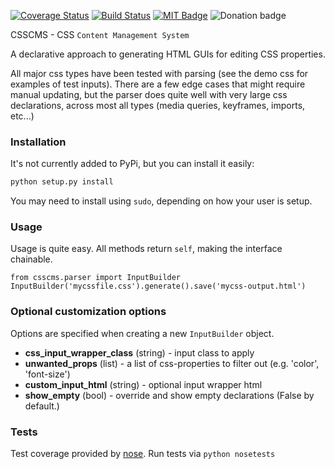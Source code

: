 [![Coverage Status](https://coveralls.io/repos/christabor/csscms/badge.svg?branch=master&service=github)](https://coveralls.io/github/christabor/csscms?branch=master)
[![Build Status](https://travis-ci.org/christabor/csscms.svg?branch=master)](https://travis-ci.org/christabor/csscms)
[![MIT Badge](http://img.shields.io/badge/license-MIT-blue.svg)](https://raw.githubusercontent.com/christabor/csscms/master/LICENSE)
![Donation badge](https://img.shields.io/gratipay/christabor.svg)

CSSCMS - CSS `Content Management System`

A declarative approach to generating HTML GUIs for editing CSS properties.

All major css types have been tested with parsing (see the demo css for examples of test inputs). There are a few edge cases that might require manual updating, but the parser does quite well with very large css declarations, across most all types (media queries, keyframes, imports, etc...)

### Installation

It's not currently added to PyPi, but you can install it easily:
```python
python setup.py install
```
You may need to install using ```sudo```, depending on how your user is setup.

### Usage

Usage is quite easy. All methods return ```self```, making the interface chainable.

```
from csscms.parser import InputBuilder
InputBuilder('mycssfile.css').generate().save('mycss-output.html')
```

### Optional customization options

Options are specified when creating a new ```InputBuilder``` object.

* **css_input_wrapper_class** (string) - input class to apply
* **unwanted_props** (list) - a list of css-properties to filter out (e.g. 'color', 'font-size')
* **custom_input_html** (string) - optional input wrapper html
* **show_empty** (bool) - override and show empty declarations (False by default.)

### Tests

Test coverage provided by [nose](https://nose.readthedocs.org/en/latest/). Run tests via ```python nosetests```
